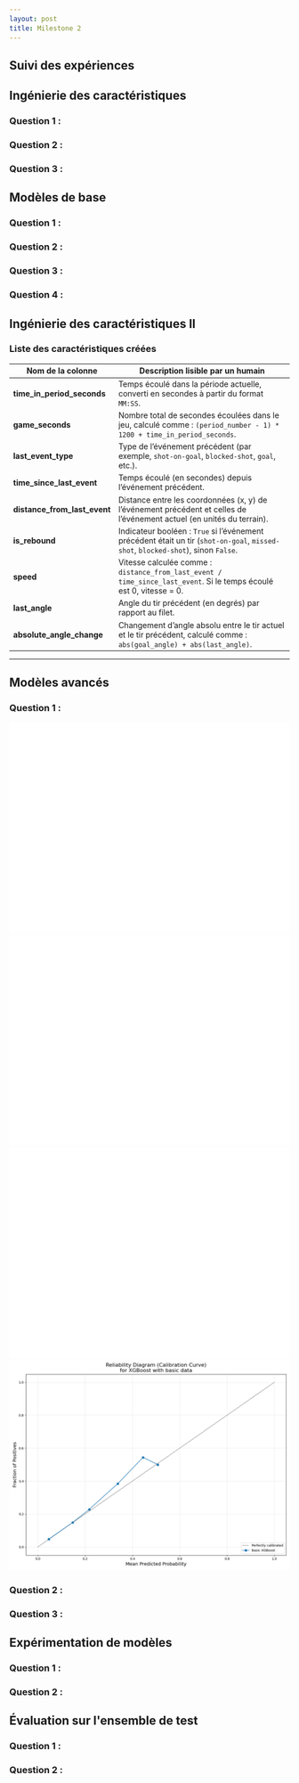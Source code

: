 ```yaml
---
layout: post
title: Milestone 2
---
```


## Suivi des expériences

## Ingénierie des caractéristiques

### Question 1 :

### Question 2 :

### Question 3 :

## Modèles de base

### Question 1 :

### Question 2 :

### Question 3 :

### Question 4 :

## Ingénierie des caractéristiques II
### Liste des caractéristiques créées

| **Nom de la colonne**          | **Description lisible par un humain**                                                                                   |
|--------------------------------|-------------------------------------------------------------------------------------------------------------------------|
| **time_in_period_seconds**     | Temps écoulé dans la période actuelle, converti en secondes à partir du format `MM:SS`.                                 |
| **game_seconds**               | Nombre total de secondes écoulées dans le jeu, calculé comme : `(period_number - 1) * 1200 + time_in_period_seconds`.   |
| **last_event_type**            | Type de l’événement précédent (par exemple, `shot-on-goal`, `blocked-shot`, `goal`, etc.).                              |
| **time_since_last_event**      | Temps écoulé (en secondes) depuis l’événement précédent.                                                                |
| **distance_from_last_event**   | Distance entre les coordonnées (x, y) de l’événement précédent et celles de l’événement actuel (en unités du terrain).  |
| **is_rebound**                 | Indicateur booléen : `True` si l’événement précédent était un tir (`shot-on-goal`, `missed-shot`, `blocked-shot`), sinon `False`. |
| **speed**                      | Vitesse calculée comme : `distance_from_last_event / time_since_last_event`. Si le temps écoulé est 0, vitesse = 0.    |
| **last_angle**                 | Angle du tir précédent (en degrés) par rapport au filet.                                                               |
| **absolute_angle_change**      | Changement d’angle absolu entre le tir actuel et le tir précédent, calculé comme : `abs(goal_angle) + abs(last_angle)`. |

---

## Modèles avancés

### Question 1 :

<img class="figure" src="/images/roc_basic_xgboost.png" />

<img class="figure" src="/images/goal_rate_vs_proba_basic_xgboost.png" />

<img class="figure" src="/images/cumul_goal_prop_vs_proba_basic_xgboost.png" />

<img class="figure" src="/images/calibration_curve_basic_xgboost.png" />

### Question 2 :

### Question 3 :

## Expérimentation de modèles

### Question 1 :

### Question 2 :

## Évaluation sur l'ensemble de test

### Question 1 :

### Question 2 :

